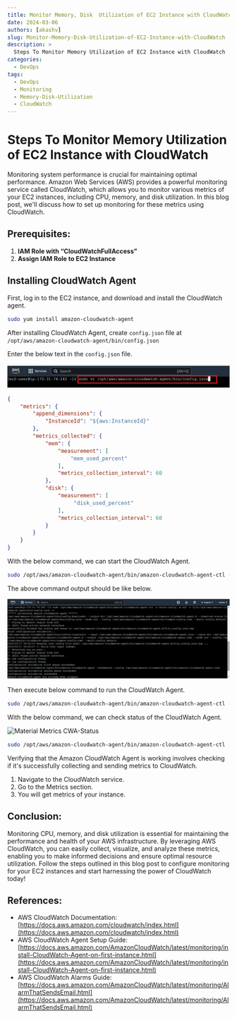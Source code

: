 ```yaml
---
title: Monitor Memory, Disk  Utilization of EC2 Instance with CloudWatch
date: 2024-03-06
authors: [akashv]
slug: Monitor-Memory-Disk-Utilization-of-EC2-Instance-with-CloudWatch
description: >
  Steps To Monitor Memory Utilization of EC2 Instance with CloudWatch
categories:
  - DevOps
tags:
  - DevOps
  - Monitoring
  - Memory-Disk-Utilization
  - CloudWatch
---
```



[Material Metrics cloudwatch-Config]: cloudWatch-Agent/cloudwatch-Config.png
[Material Metrics cloudwatch-stoped]: cloudWatch-Agent/cloudwatch-stoped.png
[Material Metrics CWA-Status]: cloudWatch-Agent/CWA-Status.png


# Steps To Monitor Memory Utilization of EC2 Instance with CloudWatch

Monitoring system performance is crucial for maintaining optimal performance. Amazon Web Services (AWS) provides a powerful monitoring service called CloudWatch, which allows you to monitor various metrics of your EC2 instances, including CPU, memory, and disk utilization. In this blog post, we'll discuss how to set up monitoring for these metrics using CloudWatch.

<!-- more -->

## Prerequisites:

1. **IAM Role with “CloudWatchFullAccess”**
2. **Assign IAM Role to EC2 Instance**

## Installing CloudWatch Agent

First, log in to the EC2 instance, and download and install the CloudWatch agent.

```bash
sudo yum install amazon-cloudwatch-agent
```

After installing CloudWatch Agent, create `config.json` file at `/opt/aws/amazon-cloudwatch-agent/bin/config.json`

Enter the below text in the `config.json` file.

![Material Metrics  cloudwatch-Config][Material Metrics cloudwatch-Config]

```json
{
	"metrics": {
		"append_dimensions": {
			"InstanceId": "${aws:InstanceId}"
		},
		"metrics_collected": {
			"mem": {
				"measurement": [
					"mem_used_percent"
				],
				"metrics_collection_interval": 60
			},
            "disk": {
				"measurement": [
                     "disk_used_percent"
				],
				"metrics_collection_interval": 60
			}
		}
	}
}
```

With the below command, we can start the CloudWatch Agent.

```bash
sudo /opt/aws/amazon-cloudwatch-agent/bin/amazon-cloudwatch-agent-ctl -a fetch-config -m ec2 -c file:/opt/aws/amazon-cloudwatch-agent/bin/config.json -s
```

The above command output should be like below.

![Material Metrics  cloudwatch-stoped][Material Metrics cloudwatch-stoped]

Then execute below command to run the CloudWatch Agent.

```bash
sudo /opt/aws/amazon-cloudwatch-agent/bin/amazon-cloudwatch-agent-ctl -a start
```

With the below command, we can check status of the CloudWatch Agent.

![Material Metrics  CWA-Status][Material Metrics  CWA-Status]

```bash
sudo /opt/aws/amazon-cloudwatch-agent/bin/amazon-cloudwatch-agent-ctl -m ec2 -a status
```

Verifying that the Amazon CloudWatch Agent is working involves checking if it's successfully collecting and sending metrics to CloudWatch.

1. Navigate to the CloudWatch service.
2. Go to the Metrics section.
3. You will get metrics of your instance.


## Conclusion:
Monitoring CPU, memory, and disk utilization is essential for maintaining the performance and health of your AWS infrastructure. By leveraging AWS CloudWatch, you can easily collect, visualize, and analyze these metrics, enabling you to make informed decisions and ensure optimal resource utilization. Follow the steps outlined in this blog post to configure monitoring for your EC2 instances and start harnessing the power of CloudWatch today!

## References:
- AWS CloudWatch Documentation: [https://docs.aws.amazon.com/cloudwatch/index.html](https://docs.aws.amazon.com/cloudwatch/index.html)
- AWS CloudWatch Agent Setup Guide: [https://docs.aws.amazon.com/AmazonCloudWatch/latest/monitoring/install-CloudWatch-Agent-on-first-instance.html](https://docs.aws.amazon.com/AmazonCloudWatch/latest/monitoring/install-CloudWatch-Agent-on-first-instance.html)
- AWS CloudWatch Alarms Guide: [https://docs.aws.amazon.com/AmazonCloudWatch/latest/monitoring/AlarmThatSendsEmail.html](https://docs.aws.amazon.com/AmazonCloudWatch/latest/monitoring/AlarmThatSendsEmail.html)



